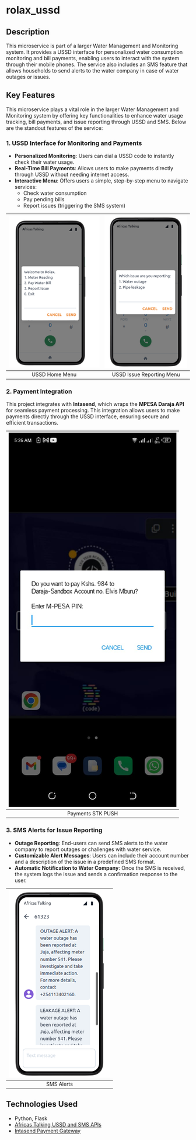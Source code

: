 # rolax_ussd

## Description

This microservice is part of a larger Water Management and Monitoring system. It provides a USSD interface for personalized water consumption monitoring and bill payments, enabling users to interact with the system through their mobile phones. The service also includes an SMS feature that allows households to send alerts to the water company in case of water outages or issues.

## Key Features

This microservice plays a vital role in the larger Water Management and Monitoring system by offering key functionalities to enhance water usage tracking, bill payments, and issue reporting through USSD and SMS. Below are the standout features of the service:

### 1. USSD Interface for Monitoring and Payments

- **Personalized Monitoring**: Users can dial a USSD code to instantly check their water usage.
- **Real-Time Bill Payments**: Allows users to make payments directly through USSD without needing internet access.
- **Interactive Menu**: Offers users a simple, step-by-step menu to navigate services:
  - Check water consumption
  - Pay pending bills
  - Report issues (triggering the SMS system)


| ![USSD Home Menu](ussd_menu.png)       | ![USSD Issue Reporting Menu](issue_reporting.png)       |
|:--------------------------------------:|:--------------------------------------:|
| USSD Home Menu                         | USSD Issue Reporting Menu                         |

### 2. Payment Integration

This project integrates with **Intasend**, which wraps the **MPESA Daraja API** for seamless payment processing. This integration allows users to make payments directly through the USSD interface, ensuring secure and efficient transactions.

| ![Mpesa STK Push](mpesa_stk.jpeg)       |
|:--------------------------------------:|
| Payments STK PUSH                      |

### 3. SMS Alerts for Issue Reporting

- **Outage Reporting**: End-users can send SMS alerts to the water company to report outages or challenges with water service.
- **Customizable Alert Messages**: Users can include their account number and a description of the issue in a predefined SMS format.
- **Automatic Notification to Water Company**: Once the SMS is received, the system logs the issue and sends a confirmation response to the user.

| ![SMS_Alerts](sms_alerts.png)  |
|:--------------------------------------:|
| SMS Alerts                             |

## Technologies Used

- Python, Flask
- [Africas Talking USSD and SMS APIs](https://africastalking.com/)
- [Intasend Payment Gateway](https://intasend.com/)
